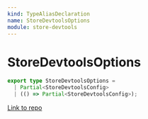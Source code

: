 ```yaml
---
kind: TypeAliasDeclaration
name: StoreDevtoolsOptions
module: store-devtools
---
```


# StoreDevtoolsOptions

```ts
export type StoreDevtoolsOptions =
  | Partial<StoreDevtoolsConfig>
  | (() => Partial<StoreDevtoolsConfig>);
```

[Link to repo](https://github.com/ngrx/platform/blob/master/modules/store-devtools/src/config.ts#L48-L50)
